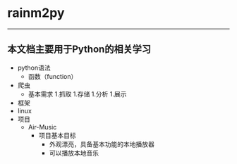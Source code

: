 # rainm2py
-------------------------------------
本文档主要用于Python的相关学习
-------------------------------------
+ python语法
  + 函数（function）
+ 爬虫
  + 基本需求
    1.抓取
    1.存储
    1.分析
    1.展示
+ 框架
+ linux
+ 项目
  + Air-Music
    + 项目基本目标
      + 外观漂亮，具备基本功能的本地播放器
      + 可以播放本地音乐
